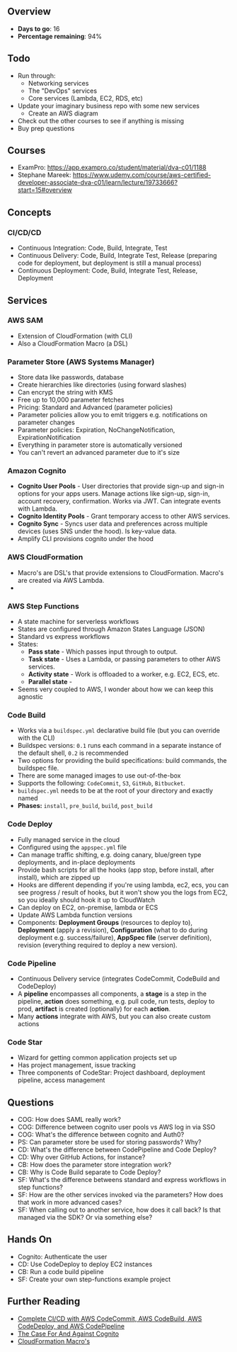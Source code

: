 
## Overview
- **Days to go**: 16
- **Percentage remaining**: 94%

## Todo
- Run through: 
  - Networking services
  - The "DevOps" services
  - Core services (Lambda, EC2, RDS, etc)
- Update your imaginary business repo with some new services
  - Create an AWS diagram
- Check out the other courses to see if anything is missing
- Buy prep questions

## Courses

- ExamPro: https://app.exampro.co/student/material/dva-c01/1188
- Stephane Mareek: https://www.udemy.com/course/aws-certified-developer-associate-dva-c01/learn/lecture/19733666?start=15#overview

## Concepts

### CI/CD/CD
- Continuous Integration: Code, Build, Integrate, Test
- Continuous Delivery: Code, Build, Integrate Test, Release (preparing code for deployment, but deployment is still a manual process)
- Continuous Deployment: Code, Build, Integrate Test, Release, Deployment 

## Services

### AWS SAM
- Extension of CloudFormation (with CLI)
- Also a CloudFormation Macro (a DSL)

### Parameter Store (AWS Systems Manager)
- Store data like passwords, database
- Create hierarchies like directories (using forward slashes)
- Can encrypt the string with KMS
- Free up to 10,000 parameter fetches
- Pricing: Standard and Advanced (parameter policies)
- Parameter policies allow you to emit triggers e.g. notifications on parameter changes
- Parameter policies: Expiration, NoChangeNotification, ExpirationNotification
- Everything in parameter store is automatically versioned
- You can't revert an advanced parameter due to it's size

### Amazon Cognito
- **Cognito User Pools** - User directories that provide sign-up and sign-in options for your apps users. Manage actions like sign-up, sign-in, account recovery, confirmation. Works via JWT. Can integrate events with Lambda. 
- **Cognito Identity Pools** - Grant temporary access to other AWS services.
- **Cognito Sync** - Syncs user data and preferences across multiple devices (uses SNS under the hood). Is key-value data. 
- Amplify CLI provisions cognito under the hood 

### AWS CloudFormation
- Macro's are DSL's that provide extensions to CloudFormation. Macro's are created via AWS Lambda. 
- 

### AWS Step Functions
- A state machine for serverless workflows
- States are configured through Amazon States Language (JSON)
- Standard vs express workflows
- States:
    - **Pass state** - Which passes input through to output.
    - **Task state** - Uses a Lambda, or passing parameters to other AWS services.
    - **Activity state** - Work is offloaded to a worker, e.g. EC2, ECS, etc. 
    - **Parallel state** - 
- Seems very coupled to AWS, I wonder about how we can keep this agnostic

### Code Build
- Works via a `buildspec.yml` declarative build file (but you can override with the CLI)
- Buildspec versions: `0.1` runs each command in a separate instance of the default shell, `0.2` is recommended
- Two options for providing the build specifications: build commands, the buildspec file.
- There are some managed images to use out-of-the-box
- Supports the following: `CodeCommit`, `S3`, `GitHub`, `Bitbucket`.
- `buildspec.yml` needs to be at the root of your directory and exactly named
- **Phases:** `install`, `pre_build`, `build`, `post_build`

### Code Deploy
- Fully managed service in the cloud
- Configured using the `appspec.yml` file
- Can manage traffic shifting, e.g. doing canary, blue/green type deployments, and in-place deployments
- Provide bash scripts for all the hooks (app stop, before install, after install), which are zipped up
- Hooks are different depending if you're using lambda, ec2, ecs, you can see progress / result of hooks, but it won't show you the logs from EC2, so you ideally should hook it up to CloudWatch
- Can deploy on EC2, on-premise, lambda or ECS
- Update AWS Lambda function versions
- Components: **Deployment Groups** (resources to deploy to), **Deployment** (apply a revision), **Configuration** (what to do during deployment e.g. success/failure), **AppSpec file** (server definition), revision (everything required to deploy a new version).

### Code Pipeline
- Continuous Delivery service (integrates CodeCommit, CodeBuild and CodeDeploy)
- A **pipeline** encompasses all components, a **stage** is a step in the pipeline, **action** does something, e.g. pull code, run tests, deploy to prod, **artifact** is created (optionally) for each **action**.
- Many **actions** integrate with AWS, but you can also create custom actions

### Code Star
- Wizard for getting common application projects set up
- Has project management, issue tracking
- Three components of CodeStar: Project dashboard, deployment pipeline, access management

## Questions
- COG: How does SAML really work?
- COG: Difference between cognito user pools vs AWS log in via SSO
- COG: What's the difference between cognito and Auth0?
- PS: Can parameter store be used for storing passwords? Why?
- CD: What's the difference between CodePipeline and Code Deploy?
- CD: Why over GitHub Actions, for instance?
- CB: How does the parameter store integration work?
- CB: Why is Code Build separate to Code Deploy?
- SF: What's the difference betweens standard and express workflows in step functions?
- SF: How are the other services invoked via the parameters? How does that work in more advanced cases?
- SF: When calling out to another service, how does it call back? Is that managed via the SDK? Or via something else?

## Hands On
- Cognito: Authenticate the user
- CD: Use CodeDeploy to deploy EC2 instances
- CB: Run a code build pipeline
- SF: Create your own step-functions example project

## Further Reading
- [Complete CI/CD with AWS CodeCommit, AWS CodeBuild, AWS CodeDeploy, and AWS CodePipeline](https://aws.amazon.com/blogs/devops/complete-ci-cd-with-aws-codecommit-aws-codebuild-aws-codedeploy-and-aws-codepipeline/)
- [The Case For And Against Cognito](https://theburningmonk.com/2021/03/the-case-for-and-against-amazon-cognito/)
- [CloudFormation Macro's](https://docs.aws.amazon.com/AWSCloudFormation/latest/UserGuide/template-macros.html)